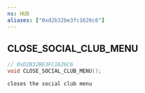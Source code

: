 ```yaml
---
ns: HUD
aliases: ["0xd2b32be3fc1626c6"]
---
```

## CLOSE_SOCIAL_CLUB_MENU

```c
// 0xD2B32BE3FC1626C6
void CLOSE_SOCIAL_CLUB_MENU();
```

```
closes the social club menu
```
